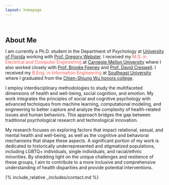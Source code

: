 ```yaml
---
layout: homepage
---
```

<h1 id="about-me"></h1>

<h2 style="margin: 60px 0px 10px;">About Me</h2>

I am currently a Ph.D. student in the Department of Psychology at [University of Florida](https://psych.ufl.edu/social-psychology/people/) working with [Prof. Gregory Webster](https://www.gdwebster.com/). I received my <font color="#fd5e53">M.S. in Electrical and Computer Engineering</font> at [Carnegie Mellon University](https://www.ece.cmu.edu/) where I also worked closely with [Prof. Brooke Feeney](https://www.cmu.edu/dietrich/psychology/relationships-lab/brooke-feeney-associate-professor.html) and [Prof. David Creswell](https://www.healthandhumanperformancelab.com/people). I received my <font color="#fd5e53">B.Eng. in Information Engineering</font> at [Southeast University](https://www.seu.edu.cn/english/) where I graduated from the [Chien-Shiung Wu honors college](https://wjx.seu.edu.cn/wjxen/).

I employ interdisciplinary methodologies to study the multifaceted dimensions of health and well-being, social cognition, and emotion. My work integrates the principles of social and cognitive psychology with advanced techniques from machine learning, computational modeling, and engineering to better capture and analyze the complexity of health-related issues and human behaviors. This approach bridges the gap between traditional psychological research and technological innovation.

My research focuses on exploring factors that impact relational, sexual, and mental health and well-being, as well as the cognitive and behavioral mechanisms that shape these aspects. A significant portion of my work is dedicated to historically underrepresented and stigmatized populations, including LGBTQ+ individuals, single individuals, and racial/ethnic minorities. By shedding light on the unique challenges and resilience of these groups, I aim to contribute to a more inclusive and comprehensive understanding of health disparities and provide potential interventions.

{% include_relative _includes/contact.md %}

<!--
<h1 id="about-me"></h1>

<h2 style="margin: 60px 0px 10px;">Short Bio</h2>

I am currently a postdoctoral fellow in the Department of Computer Science at [Johns Hopkins University](https://cs.jhu.edu). I am fortunate to work with [Prof. Alan L. Yuille](https://www.cs.jhu.edu/~ayuille/). I received my Ph.D. in Computer Science at [Max Planck Institute for Informatics](https://www.mpi-inf.mpg.de/), where I was fortunate to be advised by [Prof. Bernt Schiele](https://people.mpi-inf.mpg.de/~schiele/) and [Prof. Qianru Sun](https://qianrusun.com/). As part of the [European Laboratory for Learning and Intelligent Systems (ELLIS) Ph.D. Program](https://ellis.eu/phd-postdoc), I was also co-supervised by [Prof. Christian Rupprecht](https://www.cs.ox.ac.uk/people/christian.rupprecht/) and [Prof. Andrea Vedaldi](https://www.robots.ox.ac.uk/~vedaldi/) in the [Visual Geometry Group (VGG)](https://www.robots.ox.ac.uk/~vgg/) at the [University of Oxford](https://www.ox.ac.uk/). From 2018 to 2019, I was a research intern at the [National University of Singapore](https://www.comp.nus.edu.sg/), working with [Prof. Tat-Seng Chua](https://www.chuatatseng.com/) and [Prof. Qianru Sun](https://qianrusun.com/). Prior to this, I obtained my bachelor’s degree from [Tianjin University](http://www.tju.edu.cn/english/index.htm). 

My research lies at the intersection of **computer vision** and **machine learning** -- with a special focus on building intelligent visual systems that are continual and data-efficient. My research interests include **continual learning**, **few-shot learning**, **semi-supervised learning**, **generative models**, **3D geometry models**, and **medical imaging**.

<strong style="color:#e74d3c; font-weight:600"><strong style="color:#e74d3c; font-weight:600">I am currently on the 2023-2024 academic job market, looking for faculty positions in CS, CSE, ECE, IEOR, etc., related to Artificial Intelligence, Computer Vision, and Machine Learning. Please feel free to contact me if you are interested. I am also happy to give talks on my research in related seminars.</strong></strong>
-->

<!-- {% include_relative _includes/publications.md %} -->

<!-- {% include_relative _includes/contact.md %} -->
